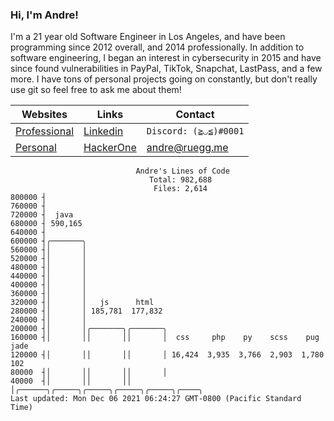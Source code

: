 ### Hi, I'm Andre!

I'm a 21 year old Software Engineer in Los Angeles, and have been programming since 2012 overall, and 2014 professionally. In addition to software engineering, I began an interest in cybersecurity in 2015 and have since found vulnerabilities in PayPal, TikTok, Snapchat, LastPass, and a few more. I have tons of personal projects going on constantly, but don't really use git so feel free to ask me about them!

| Websites  | Links | Contact |
| ------------- | ------------- | ------- |
| [Professional](https://andreruegg.com)  | [Linkedin](https://www.linkedin.com/in/ruegg/)  | `Discord: (≧◡≦)#0001` |
| [Personal](https://andreplz.com)  |  [HackerOne](https://hackerone.com/ruegg?type=user) | andre@ruegg.me |


```
                            Andre's Lines of Code                            
                               Total: 982,688                                
                                Files: 2,614                                 
800000 ┤                                                                     
760000 ┤                                                                     
720000 ┤  java                                                               
680000 ┤ 590,165                                                             
640000 ┤                                                                     
600000 ┤╭───────╮                                                            
560000 ┤│       │                                                            
520000 ┤│       │                                                            
480000 ┤│       │                                                            
440000 ┤│       │                                                            
400000 ┤│       │                                                            
360000 ┤│       │                                                            
320000 ┤│       │   js      html                                             
280000 ┤│       │ 185,781  177,832                                           
240000 ┤│       │                                                            
200000 ┤│       │╭───────╮╭───────╮                                          
160000 ┤│       ││       ││       │  css     php    py    scss    pug   jade 
120000 ┤│       ││       ││       │ 16,424  3,935  3,766  2,903  1,780  102  
80000  ┤│       ││       ││       │                                          
40000  ┤│       ││       ││       │╭──────╮╭─────╮╭─────╮╭─────╮╭─────╮╭────╮
Last updated: Mon Dec 06 2021 06:24:27 GMT-0800 (Pacific Standard Time)
```
